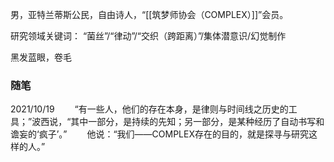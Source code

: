 男，亚特兰蒂斯公民，自由诗人，“[[筑梦师协会（COMPLEX）]]”会员。

研究领域关键词：
“菌丝”/“律动”/“交织（跨距离）”/集体潜意识/幻觉制作

黑发蓝眼，卷毛


### 随笔
2021/10/19
　　“有一些人，他们的存在本身，是律则与时间线之历史的工具；”波西说，“其中一部分，是持续的先知；另一部分，是某种经历了自动书写和谵妄的‘疯子’。”
　　他说：“我们——COMPLEX存在的目的，就是探寻与研究这样的人。”